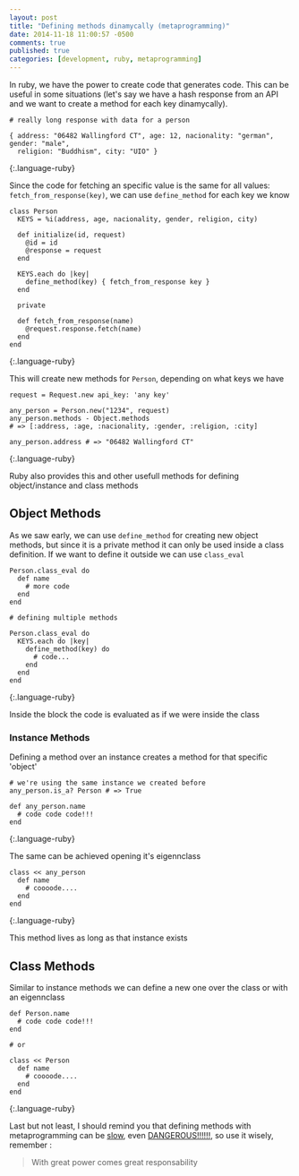 ```yaml
---
layout: post
title: "Defining methods dinamycally (metaprogramming)"
date: 2014-11-18 11:00:57 -0500
comments: true
published: true
categories: [development, ruby, metaprogramming]
---
```


In ruby, we have the power to create code that generates code. This can
be useful in some situations (let's say we have a hash response from an
API and we want to create a method for each key dinamycally).

~~~~
# really long response with data for a person

{ address: "06482 Wallingford CT", age: 12, nacionality: "german", gender: "male",
  religion: "Buddhism", city: "UIO" }
~~~~
{:.language-ruby}

Since the code for fetching an specific value is the same for all
values: `fetch_from_response(key)`, we can use `define_method` for each key we know

~~~~
class Person
  KEYS = %i(address, age, nacionality, gender, religion, city)

  def initialize(id, request)
    @id = id
    @response = request
  end

  KEYS.each do |key|
    define_method(key) { fetch_from_response key }
  end

  private

  def fetch_from_response(name)
    @request.response.fetch(name)
  end
end
~~~~
{:.language-ruby}

This will create new methods for `Person`, depending on what keys we have

~~~~
request = Request.new api_key: 'any key'

any_person = Person.new("1234", request)
any_person.methods - Object.methods
# => [:address, :age, :nacionality, :gender, :religion, :city]

any_person.address # => "06482 Wallingford CT"
~~~~
{:.language-ruby}

Ruby also provides this and other usefull methods for defining
object/instance and class methods

## Object Methods
As we saw early, we can use `define_method` for creating new object methods, but since it is a private method it can
only be used inside a class definition. If we want to define it outside
we can use `class_eval`

~~~~
Person.class_eval do
  def name
    # more code
  end
end

# defining multiple methods

Person.class_eval do
  KEYS.each do |key|
    define_method(key) do
      # code...
    end
  end
end
~~~~
{:.language-ruby}

Inside the block the code is evaluated as if we were inside the class

### Instance Methods

Defining a method over an instance creates a method for that
specific 'object'

~~~~
# we're using the same instance we created before
any_person.is_a? Person # => True

def any_person.name
  # code code code!!!
end
~~~~
{:.language-ruby}

The same can be achieved opening it's eigennclass

~~~~
class << any_person
  def name
    # coooode....
  end
end
~~~~
{:.language-ruby}

This method lives as long as that instance exists

## Class Methods

Similar to instance methods we can define a new one over the class or
with an eigennclass

~~~~
def Person.name
  # code code code!!!
end

# or

class << Person
  def name
    # coooode....
  end
end
~~~~
{:.language-ruby}

Last but not least, I should remind you that defining methods with metaprogramming can be
[slow](http://tenderlovemaking.com/2013/03/03/dynamic_method_definitions.html), even [DANGEROUS!!!!!!](http://justinleitgeb.com/ruby/safer-programming-in-ruby/), so use it wisely, remember :

> With great power comes great responsability

